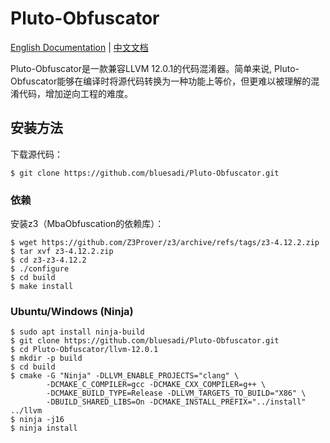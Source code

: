 # Pluto-Obfuscator
[English Documentation](README.md) | [中文文档](README_zh-cn.md)

Pluto-Obfuscator是一款兼容LLVM 12.0.1的代码混淆器。简单来说, Pluto-Obfuscator能够在编译时将源代码转换为一种功能上等价，但更难以被理解的混淆代码，增加逆向工程的难度。

## 安装方法
下载源代码：
```
$ git clone https://github.com/bluesadi/Pluto-Obfuscator.git
```
### 依赖
安装z3（MbaObfuscation的依赖库）：
```
$ wget https://github.com/Z3Prover/z3/archive/refs/tags/z3-4.12.2.zip
$ tar xvf z3-4.12.2.zip
$ cd z3-z3-4.12.2
$ ./configure
$ cd build
$ make install
```
### Ubuntu/Windows (Ninja)
```
$ sudo apt install ninja-build
$ git clone https://github.com/bluesadi/Pluto-Obfuscator.git
$ cd Pluto-Obfuscator/llvm-12.0.1
$ mkdir -p build
$ cd build
$ cmake -G "Ninja" -DLLVM_ENABLE_PROJECTS="clang" \
        -DCMAKE_C_COMPILER=gcc -DCMAKE_CXX_COMPILER=g++ \
        -DCMAKE_BUILD_TYPE=Release -DLLVM_TARGETS_TO_BUILD="X86" \
        -DBUILD_SHARED_LIBS=On -DCMAKE_INSTALL_PREFIX="../install" ../llvm
$ ninja -j16
$ ninja install
```